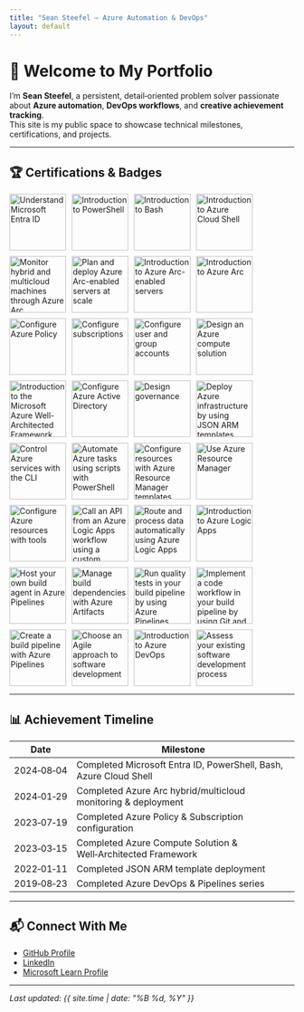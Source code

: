 ```yaml
---
title: "Sean Steefel — Azure Automation & DevOps"
layout: default
---
```


# 👋 Welcome to My Portfolio

I’m **Sean Steefel**, a persistent, detail‑oriented problem solver passionate about **Azure automation**, **DevOps workflows**, and **creative achievement tracking**.  
This site is my public space to showcase technical milestones, certifications, and projects.

---

## 🏆 Certifications & Badges

<div style="display: flex; flex-wrap: wrap; gap: 10px; align-items: center;">
  <img src="https://learn.microsoft.com/training/achievements/understand-microsoft-entra-id.svg" alt="Understand Microsoft Entra ID" width="100">
  <img src="https://learn.microsoft.com/training/achievements/introduction-to-powershell.svg" alt="Introduction to PowerShell" width="100">
  <img src="https://learn.microsoft.com/training/achievements/introduction-to-bash.svg" alt="Introduction to Bash" width="100">
  <img src="https://learn.microsoft.com/training/achievements/introduction-to-azure-cloud-shell.svg" alt="Introduction to Azure Cloud Shell" width="100">
  <img src="https://learn.microsoft.com/training/achievements/monitor-hybrid-multicloud-machines-azure-arc.svg" alt="Monitor hybrid and multicloud machines through Azure Arc" width="100">
  <img src="https://learn.microsoft.com/training/achievements/plan-deploy-azure-arc-servers.svg" alt="Plan and deploy Azure Arc-enabled servers at scale" width="100">
  <img src="https://learn.microsoft.com/training/achievements/introduction-to-azure-arc-servers.svg" alt="Introduction to Azure Arc-enabled servers" width="100">
  <img src="https://learn.microsoft.com/training/achievements/introduction-to-azure-arc.svg" alt="Introduction to Azure Arc" width="100">
  <img src="https://learn.microsoft.com/training/achievements/configure-azure-policy.svg" alt="Configure Azure Policy" width="100">
  <img src="https://learn.microsoft.com/training/achievements/configure-subscriptions.svg" alt="Configure subscriptions" width="100">
  <img src="https://learn.microsoft.com/training/achievements/configure-user-group-accounts.svg" alt="Configure user and group accounts" width="100">
  <img src="https://learn.microsoft.com/training/achievements/design-azure-compute-solution.svg" alt="Design an Azure compute solution" width="100">
  <img src="https://learn.microsoft.com/training/achievements/introduction-to-azure-well-architected-framework.svg" alt="Introduction to the Microsoft Azure Well-Architected Framework" width="100">
  <img src="https://learn.microsoft.com/training/achievements/configure-azure-active-directory.svg" alt="Configure Azure Active Directory" width="100">
  <img src="https://learn.microsoft.com/training/achievements/design-governance.svg" alt="Design governance" width="100">
  <img src="https://learn.microsoft.com/training/achievements/deploy-azure-infrastructure-json-arm.svg" alt="Deploy Azure infrastructure by using JSON ARM templates" width="100">
  <img src="https://learn.microsoft.com/training/achievements/control-azure-services-cli.svg" alt="Control Azure services with the CLI" width="100">
  <img src="https://learn.microsoft.com/training/achievements/automate-azure-tasks-powershell.svg" alt="Automate Azure tasks using scripts with PowerShell" width="100">
  <img src="https://learn.microsoft.com/training/achievements/configure-resources-arm-templates.svg" alt="Configure resources with Azure Resource Manager templates" width="100">
  <img src="https://learn.microsoft.com/training/achievements/use-azure-resource-manager.svg" alt="Use Azure Resource Manager" width="100">
  <img src="https://learn.microsoft.com/training/achievements/configure-azure-resources-tools.svg" alt="Configure Azure resources with tools" width="100">
  <img src="https://learn.microsoft.com/training/achievements/call-api-logic-apps-custom-connector.svg" alt="Call an API from an Azure Logic Apps workflow using a custom connector" width="100">
  <img src="https://learn.microsoft.com/training/achievements/route-process-data-logic-apps.svg" alt="Route and process data automatically using Azure Logic Apps" width="100">
  <img src="https://learn.microsoft.com/training/achievements/introduction-to-azure-logic-apps.svg" alt="Introduction to Azure Logic Apps" width="100">
  <img src="https://learn.microsoft.com/training/achievements/host-build-agent-azure-pipelines.svg" alt="Host your own build agent in Azure Pipelines" width="100">
  <img src="https://learn.microsoft.com/training/achievements/manage-build-dependencies-azure-artifacts.svg" alt="Manage build dependencies with Azure Artifacts" width="100">
  <img src="https://learn.microsoft.com/training/achievements/run-quality-tests-azure-pipelines.svg" alt="Run quality tests in your build pipeline by using Azure Pipelines" width="100">
  <img src="https://learn.microsoft.com/training/achievements/implement-code-workflow-git-github.svg" alt="Implement a code workflow in your build pipeline by using Git and GitHub" width="100">
  <img src="https://learn.microsoft.com/training/achievements/create-build-pipeline-azure-pipelines.svg" alt="Create a build pipeline with Azure Pipelines" width="100">
  <img src="https://learn.microsoft.com/training/achievements/choose-agile-approach.svg" alt="Choose an Agile approach to software development" width="100">
  <img src="https://learn.microsoft.com/training/achievements/introduction-to-azure-devops.svg" alt="Introduction to Azure DevOps" width="100">
  <img src="https://learn.microsoft.com/training/achievements/assess-software-development-process.svg" alt="Assess your existing software development process" width="100">
</div>

---

## 📊 Achievement Timeline

| Date       | Milestone |
|------------|-----------|
| 2024‑08‑04 | Completed Microsoft Entra ID, PowerShell, Bash, Azure Cloud Shell |
| 2024‑01‑29 | Completed Azure Arc hybrid/multicloud monitoring & deployment |
| 2023‑07‑19 | Completed Azure Policy & Subscription configuration |
| 2023‑03‑15 | Completed Azure Compute Solution & Well‑Architected Framework |
| 2022‑01‑11 | Completed JSON ARM template deployment |
| 2019‑08‑23 | Completed Azure DevOps & Pipelines series |

---

## 📬 Connect With Me
- [GitHub Profile](https://github.com/SeanSteefel)
- [LinkedIn](https://www.linkedin.com/in/seansteefel)
- [Microsoft Learn Profile](https://learn.microsoft.com/en-us/users/me/)

---

*Last updated: {{ site.time | date: "%B %d, %Y" }}*
